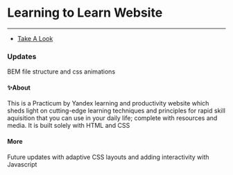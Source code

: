 # Learning to Learn Website
------
* [Take A Look](https://wilhelminatetteh.github.io/web_project_1/index.html)

### Updates
BEM file structure and css animations
#### :sparkles:About
This is a Practicum by Yandex  learning and productivity website which sheds light on cutting-edge learning techniques and principles for rapid skill aquisition that you can use in your daily life; complete with resources and media.
It is built solely with HTML and CSS 
#### More
Future updates with adaptive  CSS layouts and adding interactivity with Javascript
